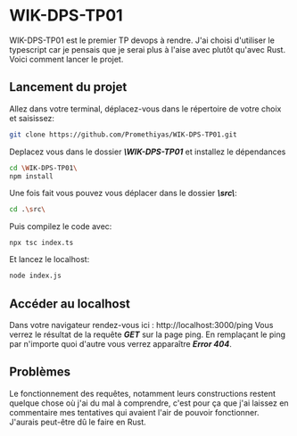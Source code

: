 # WIK-DPS-TP01
WIK-DPS-TP01 est le premier TP devops à rendre. J'ai choisi d'utiliser le typescript car je pensais que je serai plus à l'aise avec plutôt qu'avec Rust. Voici comment lancer le projet.

## Lancement du projet

Allez dans votre terminal, déplacez-vous dans le répertoire de votre choix et saisissez:

```bash
git clone https://github.com/Promethiyas/WIK-DPS-TP01.git
```

Deplacez vous dans le dossier ***\WIK-DPS-TP01*** et installez le dépendances

```bash
cd \WIK-DPS-TP01\
npm install
```

Une fois fait vous pouvez vous déplacer dans le dossier ***\\src\\***:

```bash
cd .\src\
```

Puis compilez le code avec:

```bah
npx tsc index.ts
```

Et lancez le localhost:

```bash
node index.js
```

## Accéder au localhost

Dans votre navigateur rendez-vous ici : http://localhost:3000/ping
Vous verrez le résultat de la requête ***GET*** sur la page ping. En remplaçant le ping par n'importe quoi d'autre vous verrez apparaître ***Error 404***.


## Problèmes

Le fonctionnement des requêtes, notamment leurs constructions restent quelque chose où j'ai du mal à comprendre, c'est pour ça que j'ai laissez en commentaire mes tentatives qui avaient l'air de pouvoir fonctionner.
J'aurais peut-être dû le faire en Rust.
